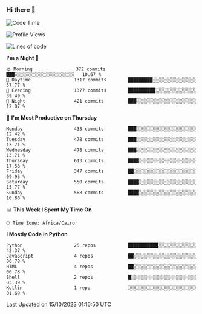 ### Hi there 👋

<!--
**AMR-KELEG/AMR-KELEG** is a ✨ _special_ ✨ repository because its `README.md` (this file) appears on your GitHub profile.

Here are some ideas to get you started:

- 🔭 I’m currently working on ...
- 🌱 I’m currently learning ...
- 👯 I’m looking to collaborate on ...
- 🤔 I’m looking for help with ...
- 💬 Ask me about ...
- 📫 How to reach me: ...
- 😄 Pronouns: ...
- ⚡ Fun fact: ...
-->

<!--START_SECTION:waka-->
![Code Time](http://img.shields.io/badge/Code%20Time-0%20secs-blue)

![Profile Views](http://img.shields.io/badge/Profile%20Views-0-blue)

![Lines of code](https://img.shields.io/badge/From%20Hello%20World%20I%27ve%20Written-20.7%20million%20lines%20of%20code-blue)

**I'm a Night 🦉** 

```text
🌞 Morning                372 commits         ███░░░░░░░░░░░░░░░░░░░░░░   10.67 % 
🌆 Daytime                1317 commits        █████████░░░░░░░░░░░░░░░░   37.77 % 
🌃 Evening                1377 commits        ██████████░░░░░░░░░░░░░░░   39.49 % 
🌙 Night                  421 commits         ███░░░░░░░░░░░░░░░░░░░░░░   12.07 % 
```
📅 **I'm Most Productive on Thursday** 

```text
Monday                   433 commits         ███░░░░░░░░░░░░░░░░░░░░░░   12.42 % 
Tuesday                  478 commits         ███░░░░░░░░░░░░░░░░░░░░░░   13.71 % 
Wednesday                478 commits         ███░░░░░░░░░░░░░░░░░░░░░░   13.71 % 
Thursday                 613 commits         ████░░░░░░░░░░░░░░░░░░░░░   17.58 % 
Friday                   347 commits         ██░░░░░░░░░░░░░░░░░░░░░░░   09.95 % 
Saturday                 550 commits         ████░░░░░░░░░░░░░░░░░░░░░   15.77 % 
Sunday                   588 commits         ████░░░░░░░░░░░░░░░░░░░░░   16.86 % 
```


📊 **This Week I Spent My Time On** 

```text
🕑︎ Time Zone: Africa/Cairo
```

**I Mostly Code in Python** 

```text
Python                   25 repos            ███████████░░░░░░░░░░░░░░   42.37 % 
JavaScript               4 repos             ██░░░░░░░░░░░░░░░░░░░░░░░   06.78 % 
HTML                     4 repos             ██░░░░░░░░░░░░░░░░░░░░░░░   06.78 % 
Shell                    2 repos             █░░░░░░░░░░░░░░░░░░░░░░░░   03.39 % 
Kotlin                   1 repo              ░░░░░░░░░░░░░░░░░░░░░░░░░   01.69 % 
```




 Last Updated on 15/10/2023 01:16:50 UTC
<!--END_SECTION:waka-->
